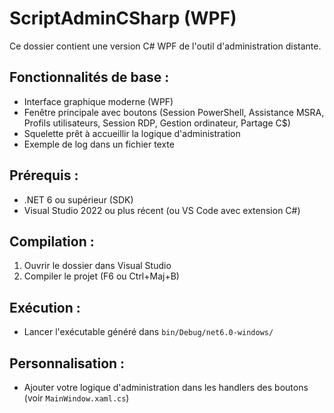 # ScriptAdminCSharp (WPF)

Ce dossier contient une version C# WPF de l'outil d'administration distante.

## Fonctionnalités de base :
- Interface graphique moderne (WPF)
- Fenêtre principale avec boutons (Session PowerShell, Assistance MSRA, Profils utilisateurs, Session RDP, Gestion ordinateur, Partage C$)
- Squelette prêt à accueillir la logique d'administration
- Exemple de log dans un fichier texte

## Prérequis :
- .NET 6 ou supérieur (SDK)
- Visual Studio 2022 ou plus récent (ou VS Code avec extension C#)

## Compilation :
1. Ouvrir le dossier dans Visual Studio
2. Compiler le projet (F6 ou Ctrl+Maj+B)

## Exécution :
- Lancer l'exécutable généré dans `bin/Debug/net6.0-windows/`

## Personnalisation :
- Ajouter votre logique d'administration dans les handlers des boutons (voir `MainWindow.xaml.cs`) 